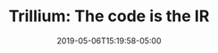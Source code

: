 ---
class: "publications"
draft: false
title: "Trillium: The code is the IR"
authors: ["Amogh Akshintala", "Hangchen Yu", "Arthur Peters", "Christopher J. Rossbach"]
rest_of_bib: "The Second Special Session on Virtualization in High Performance Computing and Simulation (VIRT 2019), Dublin, Ireland, July 2019"
date: 2019-05-06T15:19:58-05:00
conf_link: "http://hpcs2019.cisedu.info/2-conference/special-sessions/session01-virt"
file: ""
auth_link: ""
---